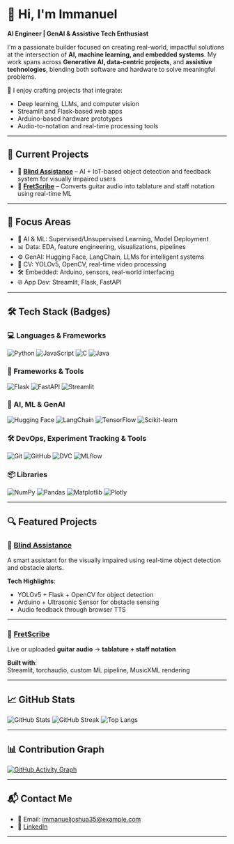 # 👋 Hi, I'm Immanuel  
**AI Engineer | GenAI & Assistive Tech Enthusiast**

I'm a passionate builder focused on creating real-world, impactful solutions at the intersection of **AI, machine learning, and embedded systems**. My work spans across **Generative AI, data-centric projects**, and **assistive technologies**, blending both software and hardware to solve meaningful problems.

🔬 I enjoy crafting projects that integrate:
- Deep learning, LLMs, and computer vision  
- Streamlit and Flask-based web apps  
- Arduino-based hardware prototypes  
- Audio-to-notation and real-time processing tools

---

## 🚀 Current Projects

- 🔷 **[Blind Assistance](https://github.com/Immanuel2004/Blind-Assistance)** – AI + IoT-based object detection and feedback system for visually impaired users  
- 🎸 **[FretScribe](https://github.com/Immanuel2004/FretScribe)** – Converts guitar audio into tablature and staff notation using real-time ML

---

## 🧠 Focus Areas

- 🤖 AI & ML: Supervised/Unsupervised Learning, Model Deployment  
- 📊 Data: EDA, feature engineering, visualizations, pipelines  
- ⚙️ GenAI: Hugging Face, LangChain, LLMs for intelligent systems  
- 🎥 CV: YOLOv5, OpenCV, real-time video processing  
- 🛠️ Embedded: Arduino, sensors, real-world interfacing  
- 🌐 App Dev: Streamlit, Flask, FastAPI

---

## 🛠️ Tech Stack (Badges)

### 💻 Languages & Frameworks

![Python](https://img.shields.io/badge/-Python-3776AB?style=for-the-badge&logo=python&logoColor=white)
![JavaScript](https://img.shields.io/badge/-JavaScript-F7DF1E?style=for-the-badge&logo=javascript&logoColor=black)
![C](https://img.shields.io/badge/-C-00599C?style=for-the-badge&logo=c)
![Java](https://img.shields.io/badge/-Java-007396?style=for-the-badge&logo=java&logoColor=white)

### 🧪 Frameworks & Tools

![Flask](https://img.shields.io/badge/-Flask-000000?style=for-the-badge&logo=flask)
![FastAPI](https://img.shields.io/badge/-FastAPI-009688?style=for-the-badge&logo=fastapi&logoColor=white)
![Streamlit](https://img.shields.io/badge/-Streamlit-FF4B4B?style=for-the-badge&logo=streamlit&logoColor=white)

### 🤖 AI, ML & GenAI

![Hugging Face](https://img.shields.io/badge/-Huggingface-FFD21F?style=for-the-badge&logo=huggingface&logoColor=black)
![LangChain](https://img.shields.io/badge/-LangChain-blueviolet?style=for-the-badge)
![TensorFlow](https://img.shields.io/badge/-TensorFlow-FF6F00?style=for-the-badge&logo=tensorflow&logoColor=white)
![Scikit-learn](https://img.shields.io/badge/-Scikit%20Learn-F7931E?style=for-the-badge&logo=scikit-learn&logoColor=white)

### 🛠️ DevOps, Experiment Tracking & Tools

![Git](https://img.shields.io/badge/-Git-F05032?style=for-the-badge&logo=git&logoColor=white)
![GitHub](https://img.shields.io/badge/-GitHub-181717?style=for-the-badge&logo=github&logoColor=white)
![DVC](https://img.shields.io/badge/-DVC-945DD6?style=for-the-badge&logo=dvc&logoColor=white)
![MLflow](https://img.shields.io/badge/-MLflow-0194E2?style=for-the-badge&logo=mlflow&logoColor=white)

### 📦 Libraries

![NumPy](https://img.shields.io/badge/-NumPy-013243?style=for-the-badge&logo=numpy&logoColor=white)
![Pandas](https://img.shields.io/badge/-Pandas-150458?style=for-the-badge&logo=pandas&logoColor=white)
![Matplotlib](https://img.shields.io/badge/-Matplotlib-11557C?style=for-the-badge&logo=matplotlib)
![Plotly](https://img.shields.io/badge/-Plotly-3F4F75?style=for-the-badge&logo=plotly)

---

## 🔍 Featured Projects

### 🔷 [Blind Assistance](https://github.com/Immanuel2004/Blind-Assistance)  
A smart assistant for the visually impaired using real-time object detection and obstacle alerts.

**Tech Highlights**:
- YOLOv5 + Flask + OpenCV for object detection
- Arduino + Ultrasonic Sensor for obstacle sensing
- Audio feedback through browser TTS

---

### 🎸 [FretScribe](https://github.com/Immanuel2004/FretScribe)  
Live or uploaded **guitar audio** → **tablature + staff notation**

**Built with**:  
Streamlit, torchaudio, custom ML pipeline, MusicXML rendering

---

## 📈 GitHub Stats

![GitHub Stats](https://github-readme-stats.vercel.app/api?username=Immanuel2004&show_icons=true&theme=radical)
![GitHub Streak](https://github-readme-streak-stats.herokuapp.com?user=Immanuel2004&theme=radical&hide_border=true)
![Top Langs](https://github-readme-stats.vercel.app/api/top-langs/?username=Immanuel2004&layout=compact&theme=radical)

---

## 📊 Contribution Graph

[![GitHub Activity Graph](https://github-readme-activity-graph.vercel.app/graph?username=Immanuel2004&theme=react-dark)](https://github.com/Immanuel2004)

---

## 📬 Contact Me

- 📧 Email: immanueljoshua35@example.com  
- 💼 [LinkedIn](https://www.linkedin.com/in/immanuelg01)

---
